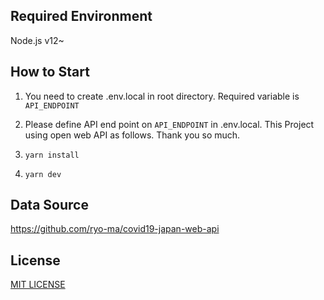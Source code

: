 ## Required Environment

Node.js v12~

## How to Start

1. You need to create .env.local in root directory.
   Required variable is `API_ENDPOINT`

2. Please define API end point on `API_ENDPOINT` in .env.local.
   This Project using open web API as follows. Thank you so much.

3. `yarn install`

4. `yarn dev`

## Data Source

https://github.com/ryo-ma/covid19-japan-web-api

## License

[MIT LICENSE](./LICENSE)
